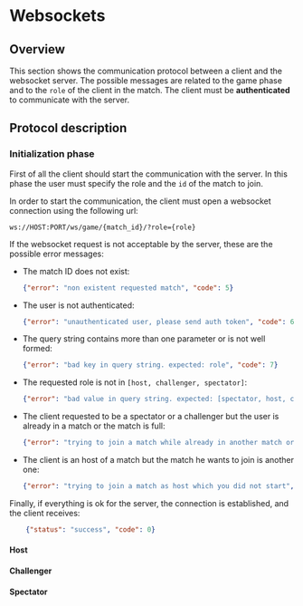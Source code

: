 # Websockets

## Overview

This section shows the communication protocol between a client and the websocket server. The possible messages are related to the game phase and to
the `role` of the client in the match. The client must be __authenticated__ to communicate with the server.
 
## Protocol description

### Initialization phase

First of all the client should start the communication with the server. In this phase the user must specify the role and the `id` of the match to join.

In order to start the communication, the client must open a websocket connection using the following url:


```
ws://HOST:PORT/ws/game/{match_id}/?role={role}
```

If the websocket request is not acceptable by the server, these are the possible error messages:

- The match ID does not exist:

    ```json
    {"error": "non existent requested match", "code": 5}
    ```

- The user is not authenticated:

    ```json
    {"error": "unauthenticated user, please send auth token", "code": 6}
    ```

- The query string contains more than one parameter or is not well formed:

    ```json
    {"error": "bad key in query string. expected: role", "code": 7}
    ```

- The requested role is not in `[host, challenger, spectator]`:

    ```json
    {"error": "bad value in query string. expected: [spectator, host, challenger]", "code": 7}
    ```

- The client requested to be a spectator or a challenger but the user is already in a match or the match is full:

    ```json
    {"error": "trying to join a match while already in another match or the match is full", "code": 9}
    ```
  
- The client is an host of a match but the match he wants to join is another one:

    ```json
    {"error": "trying to join a match as host which you did not start", "code": 8}
    ```
  

Finally, if everything is ok for the server, the connection is established, and the client receives:

```json
    {"status": "success", "code": 0}
```

#### Host



#### Challenger


#### Spectator

 